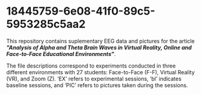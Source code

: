 # 18445759-6e08-41f0-89c5-5953285c5aa2
This repository contains suplementary EEG data and pictures for the article **_"Analysis of Alpha and Theta Brain Waves in Virtual Reality, Online and Face-to-Face Educational Environments"_**.

The file descriptions correspond to experiments conducted in three different environments with 27 students: Face-to-Face (F-F), Virtual Reality (VR), and Zoom (Z). ‘EX’ refers to experimental sessions, ‘bl’ indicates baseline sessions, and ‘PIC’ refers to pictures taken during the sessions.
